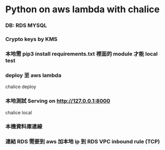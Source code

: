 # Python on aws lambda with chalice 
### DB: RDS MYSQL
### Crypto keys by KMS

### 本地需 pip3 install requirements.txt 裡面的 module 才能 local test

### deploy 至 aws lambda

chalice deploy

### 本地測試 Serving on http://127.0.0.1:8000

chalice local

### 本機資料庫連線

### 連結 RDS 需要到 aws 加本地 ip 到 RDS VPC inbound rule (TCP)